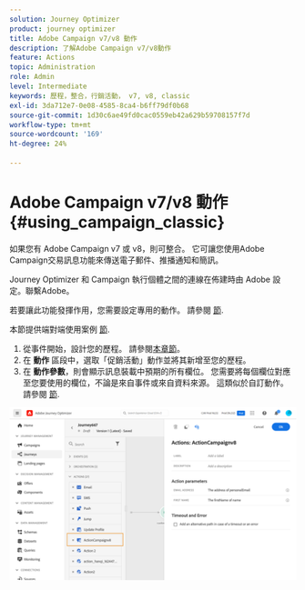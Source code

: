 ```yaml
---
solution: Journey Optimizer
product: journey optimizer
title: Adobe Campaign v7/v8 動作
description: 了解Adobe Campaign v7/v8動作
feature: Actions
topic: Administration
role: Admin
level: Intermediate
keywords: 歷程，整合，行銷活動， v7, v8, classic
exl-id: 3da712e7-0e08-4585-8ca4-b6ff79df0b68
source-git-commit: 1d30c6ae49fd0cac0559eb42a629b59708157f7d
workflow-type: tm+mt
source-wordcount: '169'
ht-degree: 24%

---
```


# Adobe Campaign v7/v8 動作 {#using_campaign_classic}

如果您有 Adobe Campaign v7 或 v8，則可整合。 它可讓您使用Adobe Campaign交易訊息功能來傳送電子郵件、推播通知和簡訊。

Journey Optimizer 和 Campaign 執行個體之間的連線在佈建時由 Adobe 設定。聯繫Adobe。

若要讓此功能發揮作用，您需要設定專用的動作。 請參閱 [節](../action/acc-action.md).

本節提供端對端使用案例 [節](../building-journeys/ajo-ac.md).

1. 從事件開始，設計您的歷程。 請參閱[本章節](../building-journeys/journey.md)。
1. 在 **動作** 區段中，選取「促銷活動」動作並將其新增至您的歷程。
1. 在 **動作參數**，則會顯示訊息裝載中預期的所有欄位。 您需要將每個欄位對應至您要使用的欄位，不論是來自事件或來自資料來源。 這類似於自訂動作。 請參閱 [節](../building-journeys/using-custom-actions.md).

![](assets/accintegration2.png)

